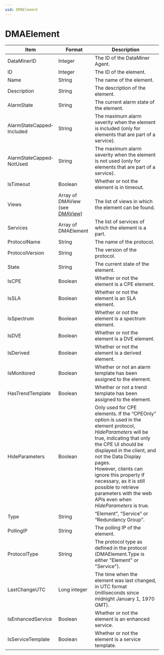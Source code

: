 ```yaml
---
uid: DMAElement
---
```


# DMAElement

| Item                      | Format                                       | Description                                                                                                                                                                                                                                                                                                                                                                                                                                            |
|---------------------------|----------------------------------------------|--------------------------------------------------------------------------------------------------------------------------------------------------------------------------------------------------------------------------------------------------------------------------------------------------------------------------------------------------------------------------------------------------------------------------------------------------------|
| DataMinerID               | Integer                                      | The ID of the DataMiner Agent.                                                                                                                                                                                                                                                                                                                                                                                                                         |
| ID                        | Integer                                      | The ID of the element.                                                                                                                                                                                                                                                                                                                                                                                                                                 |
| Name                      | String                                       | The name of the element.                                                                                                                                                                                                                                                                                                                                                                                                                               |
| Description               | String                                       | The description of the element.                                                                                                                                                                                                                                                                                                                                                                                                                        |
| AlarmState                | String                                       | The current alarm state of the element.                                                                                                                                                                                                                                                                                                                                                                                                                |
| AlarmStateCapped­Included | String                                       | The maximum alarm severity when the element is included (only for elements that are part of a service).                                                                                                                                                                                                                                                                                                                                                |
| AlarmStateCapped­NotUsed  | String                                       | The maximum alarm severity when the element is not used (only for elements that are part of a service).                                                                                                                                                                                                                                                                                                                                                |
| IsTimeout                 | Boolean                                      | Whether or not the element is in timeout.                                                                                                                                                                                                                                                                                                                                                                                                              |
| Views                     | Array of DMAView (see [DMAView](xref:DMAView)) | The list of views in which the element can be found.                                                                                                                                                                                                                                                                                                                                                                                                   |
| Services                  | Array of DMAElement                          | The list of services of which the element is a part.                                                                                                                                                                                                                                                                                                                                                                                                   |
| ProtocolName              | String                                       | The name of the protocol.                                                                                                                                                                                                                                                                                                                                                                                                                              |
| ProtocolVersion           | String                                       | The version of the protocol.                                                                                                                                                                                                                                                                                                                                                                                                                           |
| State                     | String                                       | The current state of the element.                                                                                                                                                                                                                                                                                                                                                                                                                      |
| IsCPE                     | Boolean                                      | Whether or not the element is a CPE element.                                                                                                                                                                                                                                                                                                                                                                                                           |
| IsSLA                     | Boolean                                      | Whether or not the element is an SLA element.                                                                                                                                                                                                                                                                                                                                                                                                          |
| IsSpectrum                | Boolean                                      | Whether or not the element is a spectrum element.                                                                                                                                                                                                                                                                                                                                                                                                      |
| IsDVE                     | Boolean                                      | Whether or not the element is a DVE element.                                                                                                                                                                                                                                                                                                                                                                                                           |
| IsDerived                 | Boolean                                      | Whether or not the element is a derived element.                                                                                                                                                                                                                                                                                                                                                                                                       |
| IsMonitored               | Boolean                                      | Whether or not an alarm template has been assigned to the element.                                                                                                                                                                                                                                                                                                                                                                                     |
| HasTrendTemplate          | Boolean                                      | Whether or not a trend template has been assigned to the element.                                                                                                                                                                                                                                                                                                                                                                                      |
| HideParameters            | Boolean                                      | Only used for CPE elements. If the “CPEOnly” option is used in the element protocol, *HideParameters* will be true, indicating that only the CPE UI should be displayed in the client, and not the Data Display pages. <br> However, clients can ignore this property if necessary, as it is still possible to retrieve parameters with the web APIs even when *HideParameters* is true. |
| Type                      | String                                       | “Element”, “Service” or “Redundancy Group”.                                                                                                                                                                                                                                                                                                                                                                                                            |
| PollingIP                 | String                                       | The polling IP of the element.                                                                                                                                                                                                                                                                                                                                                                                                                         |
| ProtocolType              | String                                       | The protocol type as defined in the protocol (DMAElement.Type is either "Element" or "Service").                                                                                                                                                                                                                                                                                                                                                       |
| LastChangeUTC             | Long integer                                 | The time when the element was last changed, in UTC format (milliseconds since midnight January 1, 1970 GMT).                                                                                                                                                                                                                                                                                                                                           |
| IsEnhancedService         | Boolean                                      | Whether or not the element is an enhanced service.                                                                                                                                                                                                                                                                                                                                                                                                     |
| IsServiceTemplate         | Boolean                                      | Whether or not the element is a service template.                                                                                                                                                                                                                                                                                                                                                                                                      |
